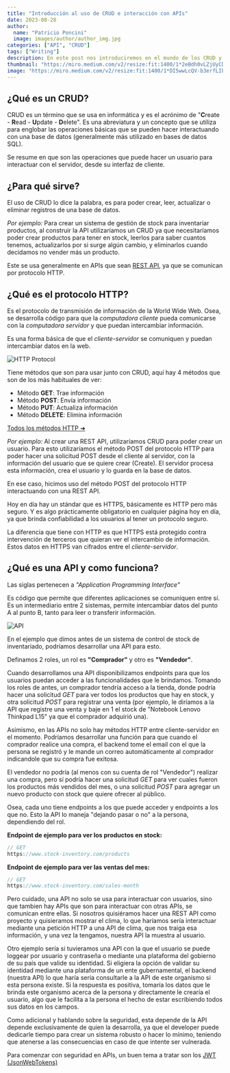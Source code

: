 ```yaml
---
title: "Introducción al uso de CRUD e interacción con APIs"
date: 2023-08-28
author: 
  name: "Patricio Poncini"
  image: images/author/author_img.jpg
categories: ["API", "CRUD"]
tags: ["Writing"]
description: En este post nos introduciremos en el mundo de los CRUD y la interacción con APIs. ¿Qué es un CRUD? ¿Qué operaciones hace? ¿Qué es una API? Contestaremos todas estas preguntas y más
thumbnail: "https://miro.medium.com/v2/resize:fit:1400/1*2eBdh0vLZjUyCDF6x1EqvQ.png"
image: "https://miro.medium.com/v2/resize:fit:1400/1*DI5wwLcQV-b3erfLIbvfFQ.jpeg"
---
```


## ¿Qué es un CRUD?
CRUD es un término que se usa en informática y es el acrónimo de "**C**reate - **R**ead - **U**pdate - **D**elete". Es una abreviatura y un concepto que se utiliza para englobar las operaciones básicas que se pueden hacer interactuando con una base de datos (generalmente más utilizado en bases de datos SQL).

Se resume en que son las operaciones que puede hacer un usuario para interactuar con el servidor, desde su interfaz de cliente.

## ¿Para qué sirve?
El uso de CRUD lo dice la palabra, es para poder crear, leer, actualizar o eliminar registros de una base de datos.

*Por ejemplo:* Para crear un sistema de gestión de stock para inventariar productos, al construir la API utilizaríamos un CRUD ya que necesitaríamos poder crear productos para tener en stock, leerlos para saber cuantos tenemos, actualizarlos por si surge algún cambio, y eliminarlos cuando decidamos no vender más un producto.

Este se usa generalmente en APIs que sean [REST API](https://www.redhat.com/es/topics/api/what-is-a-rest-api), ya que se comunican por protocolo HTTP.

## ¿Qué es el protocolo HTTP?
Es el protocolo de transmisión de información de la World Wide Web. Osea, se desarrolla código para que la *computadora cliente* pueda comunicarse con la *computadora servidor* y que puedan intercambiar información.

Es una forma básica de que el *cliente-servidor* se comuniquen y puedan intercambiar datos en la web.

![HTTP Protocol](https://blog.makeitreal.camp/assets/images/http-messages.jpg)

Tiene métodos que son para usar junto con CRUD, aquí hay 4 métodos que son de los más habituales de ver:

- Método **GET**: Trae información
- Método **POST**: Envía información
- Método **PUT**: Actualiza información
- Método **DELETE**: Elimina información

[Todos los métodos HTTP ➜](https://developer.mozilla.org/es/docs/Web/HTTP/Methods)

*Por ejemplo:* Al crear una REST API, utilizaríamos CRUD para poder crear un usuario. Para esto utilizaríamos el método POST del protocolo HTTP para poder hacer una solicitud POST desde el cliente al servidor, con la información del usuario que se quiere crear (Create). El servidor procesa esta información, crea el usuario y lo guarda en la base de datos.

En ese caso, hicimos uso del método POST del protocolo HTTP interactuando con una REST API.

Hoy en día hay un stándar que es HTTPS, básicamente es HTTP pero más seguro. Y es algo prácticamente obligatorio en cualquier página hoy en día, ya que brinda confiabilidad a los usuarios al tener un protocolo seguro.

La diferencia que tiene con HTTP es que HTTPS está protegido contra intervención de terceros que quieran ver el intercambio de información. Estos datos en HTTPS van cifrados entre el *cliente-servidor*.

## ¿Qué es una API y como funciona?
Las siglas pertenecen a *"Application Programming Interface"*

Es código que permite que diferentes aplicaciones se comuniquen entre sí. Es un intermediario entre 2 sistemas, permite intercambiar datos del punto A al punto B, tanto para leer o transferir información.

![API](https://www.redhat.com/rhdc/managed-files/styles/wysiwyg_full_width/private/API-page-graphic.png?itok=RRsvST-_)

En el ejemplo que dimos antes de un sistema de control de stock de inventariado, podríamos desarrollar una API para esto.

Definamos 2 roles, un rol es **"Comprador"** y otro es **"Vendedor"**.

Cuando desarrollamos una API disponibilizamos endpoints para que los usuarios puedan acceder a las funcionalidades que le brindamos. Tomando los roles de antes, un comprador tendría acceso a la tienda, donde podría hacer una solicitud *GET* para ver todos los productos que hay en stock, y otra solicitud *POST* para registrar una venta (por ejemplo, le diríamos a la API que registre una venta y baje en 1 el stock de "Notebook Lenovo Thinkpad L15" ya que el comprador adquirió una).

Asímismo, en las APIs no solo hay métodos HTTP entre cliente-servidor en el momento. Podríamos desarrollar una función para que cuando el comprador realice una compra, el backend tome el email con el que la persona se registró y le mande un correo automáticamente al comprador indicandole que su compra fue exitosa.

El vendedor no podría (al menos con su cuenta de rol "Vendedor") realizar una compra, pero sí podría hacer una solicitud *GET* para ver cuales fueron los productos más vendidos del mes, o una solicitud *POST* para agregar un nuevo producto con stock que quiere ofrecer al público.

Osea, cada uno tiene endpoints a los que puede acceder y endpoints a los que no. Esto la API lo maneja "dejando pasar o no" a la persona, dependiendo del rol. 

**Endpoint de ejemplo para ver los productos en stock:**
```js
// GET
https://www.stock-inventory.com/products
```

**Endpoint de ejemplo para ver las ventas del mes:**
```js
// GET
https://www.stock-inventory.com/sales-month
```

Pero cuidado, una API no solo se usa para interactuar con usuarios, sino que tambien hay APIs que son para interactuar con otras APIs, se comunican entre ellas. Si nosotros quisiéramos hacer una REST API como proyecto y quisieramos mostrar el clima, lo que haríamos sería interactuar mediante una petición HTTP a una API de clima, que nos traiga esa información, y una vez la tengamos, nuestra API la muestra al usuario.

Otro ejemplo sería si tuvieramos una API con la que el usuario se puede loggear por usuario y contraseña o mediante una plataforma del gobierno de su país que valide su identidad. Si eligiera la opción de validar su identidad mediante una plataforma de un ente gubernamental, el backend (nuestra API) lo que haría sería consultarle a la API de este organismo si esta persona existe. Si la respuesta es positiva, tomaría los datos que le brinda este organismo acerca de la persona y directamente le crearía el usuario, algo que le facilita a la persona el hecho de estar escribiendo todos sus datos en los campos.

Como adicional y hablando sobre la seguridad, esta depende de la API depende exclusivamente de quien la desarrolla, ya que el developer puede dedicarle tiempo para crear un sistema robusto o hacer lo mínimo, teniendo que atenerse a las consecuencias en caso de que intente ser vulnerada.

Para comenzar con seguridad en APIs, un buen tema a tratar son los [JWT (JsonWebTokens)](https://openwebinars.net/blog/que-es-json-web-token-y-como-funciona/)